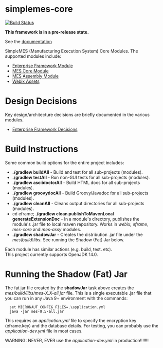 # simplemes-core

[![Build Status](https://github.com/simplemes/simplemes-core/workflows/BuildAndTestAll/badge.svg)](https://github.com/simplemes/simplemes-core/actions)


**This framework is in a pre-release state.**

See the [documentation](https://simplemes.github.io/simplemes-core/)

SimpleMES (Manufacturing Execution System) Core Modules.  The supported modules include:

* [Enterprise Framework Module](eframe)
* [MES Core Module](mes-core)
* [MES Assembly Module](mes-assy)
* [Webix Assets](webix)

# Design Decisions

Key design/architecture decisions are briefly documented in the various modules. 

* [Enterprise Framework Decisions](eframe/src/main/docs/adr/DesignDecisions.md)

# Build Instructions

Some common build options for the entire project includes:

* **./gradlew buildAll** - Build and test for all sub-projects (modules). 
* **./gradlew testAll** -  Run non-GUI tests for all sub-projects (modules).
* **./gradlew asciidoctorAll** - Build HTML docs for all sub-projects (modules).
* **./gradlew groovydocAll** - Build Groovy/Javadoc for all sub-projects (modules).
* **./gradlew cleanAll** - Cleans output directories for all sub-projects (modules).
* cd eframe; **./gradlew clean publishToMavenLocal generateExtensionDoc** - In a module's directory, 
  publishes the module's .jar file to local maven repository.  Works in _webix, eframe, mes-core_ 
  and _mes-assy_ modules.
* **./gradlew shadowJar** - Creates the distribution .jar file under 
  the _mes\build\libs_.  See running the Shadow (Fat) Jar below.

Each module has similar actions (e.g. build, test. etc).  
This project currently supports OpenJDK 14.0.

# Running the Shadow (Fat) Jar

The fat jar file created by the **shadowJar** task above creates the 
_mes/build/libs/mes-X.X-all.jar_ file.  This is a single executable .jar file that
you can run in any Java 9+ environment with the commands:

```
  set MICRONAUT_CONFIG_FILES=.\application.yml
  java -jar mes-0.5-all.jar 
```

This requires an _application.yml_ file to specify the encryption key (eframe.key) and
the database details.  For testing, you can probably use the _application-dev.yml_ file
in most cases.  

WARNING: NEVER, EVER use the _application-dev.yml_ in production!!!!!!!  


